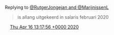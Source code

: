 Replying to [@RutgerJongejan and @MarijnissenL](https://twitter.com/Rutger_76/status/1250742498810617856)

> is allang uitgekeerd in salaris februari 2020

<img src="../../media/tweet.ico" width="12" /> [Thu Apr 16 13:17:56 +0000 2020](https://twitter.com/DromerDenker/status/1250775434704363527)